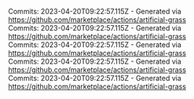Commits: 2023-04-20T09:22:57.115Z - Generated via https://github.com/marketplace/actions/artificial-grass
<br>
Commits: 2023-04-20T09:22:57.115Z - Generated via https://github.com/marketplace/actions/artificial-grass
<br>
Commits: 2023-04-20T09:22:57.115Z - Generated via https://github.com/marketplace/actions/artificial-grass
<br>
Commits: 2023-04-20T09:22:57.115Z - Generated via https://github.com/marketplace/actions/artificial-grass
<br>
Commits: 2023-04-20T09:22:57.115Z - Generated via https://github.com/marketplace/actions/artificial-grass
<br>
